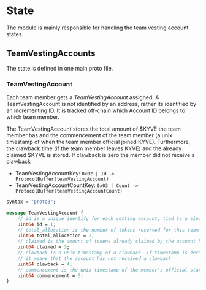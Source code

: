 <!--
order: 2
-->

# State

The module is mainly responsible for handling the team vesting account states.

## TeamVestingAccounts

The state is defined in one main proto file.

### TeamVestingAccount

Each team member gets a _TeamVestingAccount_ assigned. A TeamVestingAccount is not identified by an address, rather
its identified by an incrementing ID. It is tracked off-chain which Account ID belongs to which team member.

The TeamVestingAccount stores the total amount of $KYVE the team member has and the commencement of the team member
(a unix timestamp of when the team member official joined KYVE). Furthermore, the clawback time (if the 
team member leaves KYVE) and the already claimed $KYVE is stored. If clawback is zero the member did not receive
a clawback

- TeamVestingAccountKey: `0x02 | Id -> ProtocolBuffer(teamVestingAccount)`
- TeamVestingAccountCountKey: `0x03 | Count -> ProtocolBuffer(teamVestingAccountCount)`

```protobuf
syntax = "proto3";

message TeamVestingAccount {
    // id is a unique identify for each vesting account, tied to a single team member.
    uint64 id = 1;
    // total_allocation is the number of tokens reserved for this team member.
    uint64 total_allocation = 2;
    // claimed is the amount of tokens already claimed by the account holder
    uint64 claimed = 3;
    // clawback is a unix timestamp of a clawback. If timestamp is zero
    // it means that the account has not received a clawback
    uint64 clawback = 4;
    // commencement is the unix timestamp of the member's official start date.
    uint64 commencement = 5;
}
```